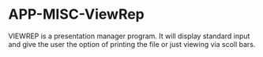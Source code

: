 # APP-MISC-ViewRep
VIEWREP is a presentation manager program. It will display standard input and give the user the option of printing the file or just viewing via scoll bars.
